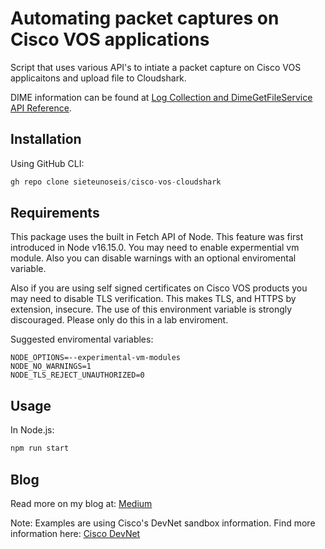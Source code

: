 # Automating packet captures on Cisco VOS applications

Script that uses various API's to intiate a packet capture on Cisco VOS applicaitons and upload file to Cloudshark.

DIME information can be found at
[Log Collection and DimeGetFileService API Reference](https://developer.cisco.com/docs/sxml/#!log-collection-and-dimegetfileservice-api-reference/dimegetfileservice-api).

## Installation

Using GitHub CLI:

```javascript
gh repo clone sieteunoseis/cisco-vos-cloudshark
```

## Requirements

This package uses the built in Fetch API of Node. This feature was first introduced in Node v16.15.0. You may need to enable expermential vm module. Also you can disable warnings with an optional enviromental variable.

Also if you are using self signed certificates on Cisco VOS products you may need to disable TLS verification. This makes TLS, and HTTPS by extension, insecure. The use of this environment variable is strongly discouraged. Please only do this in a lab enviroment.

Suggested enviromental variables:

```env
NODE_OPTIONS=--experimental-vm-modules
NODE_NO_WARNINGS=1
NODE_TLS_REJECT_UNAUTHORIZED=0
```

## Usage

In Node.js:

```javascript
npm run start
```

## Blog

Read more on my blog at: [Medium](https://devnetsandbox.cisco.com/)

Note: Examples are using Cisco's DevNet sandbox information. Find more information here: [Cisco DevNet](https://devnetsandbox.cisco.com/)